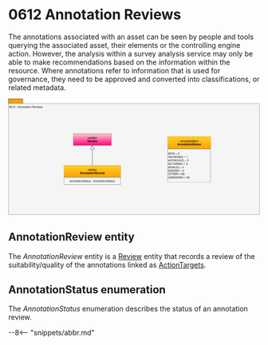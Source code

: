 <!-- SPDX-License-Identifier: CC-BY-4.0 -->
<!-- Copyright Contributors to the ODPi Egeria project. -->

# 0612 Annotation Reviews

The annotations associated with an asset can be seen by
people and tools querying the associated asset, their elements or
the controlling engine action.
However, the analysis within a survey analysis service may
only be able to make recommendations based on the information within the resource.
Where annotations refer to information that is used for governance,
they need to be approved and converted into classifications,
or related metadata.


![UML](0612-Annotation-Reviews.svg)

## AnnotationReview entity

The *AnnotationReview* entity is a [Review](/types/1/0135-Actions-For-People) entity that records a review of the suitability/quality of the annotations linked as [ActionTargets](/types/0/0013-Actions).


## AnnotationStatus enumeration

The *AnnotationStatus* enumeration describes the status of an annotation review.

--8<-- "snippets/abbr.md"